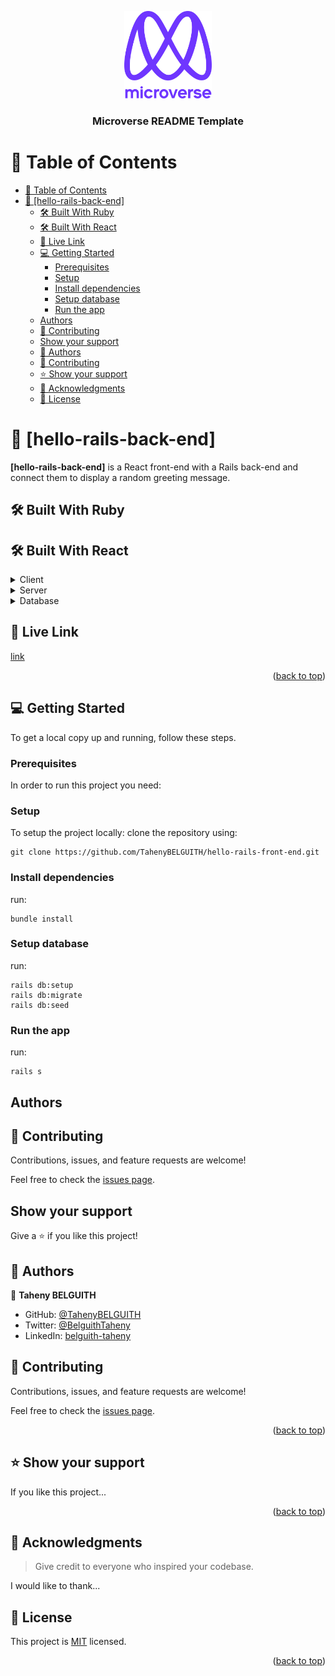 <a name="readme-top"></a>
<div align="center">
  <img src="murple_logo.png" alt="logo" width="140"  height="auto" />
  <br/>

  <h3><b>Microverse README Template</b></h3>

</div>

<!-- TABLE OF CONTENTS -->

# 📗 Table of Contents

- [📗 Table of Contents](#-table-of-contents)
- [📖 \[hello-rails-back-end\] ](#-hello-rails-back-end-)
  - [🛠 Built With Ruby](#-built-with-ruby)
  - [🛠 Built With React](#-built-with-react)
  - [🚀 Live Link ](#-live-link-)
  - [💻 Getting Started ](#-getting-started-)
    - [Prerequisites](#prerequisites)
    - [Setup](#setup)
    - [Install dependencies](#install-dependencies)
    - [Setup database](#setup-database)
    - [Run the app](#run-the-app)
  - [Authors](#authors)
  - [🤝 Contributing](#-contributing)
  - [Show your support](#show-your-support)
  - [👥 Authors ](#-authors-)
  - [🤝 Contributing ](#-contributing-)
  - [⭐️ Show your support ](#️-show-your-support-)
  - [🙏 Acknowledgments ](#-acknowledgments-)
  - [📝 License ](#-license-)

<!-- PROJECT DESCRIPTION -->

# 📖 [hello-rails-back-end] <a name="about-project"></a>

**[hello-rails-back-end]** is a React front-end with a Rails back-end and connect them to display a random greeting message.


## 🛠 Built With <a name="built-with">Ruby</a>
## 🛠 Built With <a name="built-with">React</a>


<details>
  <summary>Client</summary>
  <ul>
    <li><a href="https://reactjs.org/">React.js</a></li>
  </ul>
</details>

<details>
  <summary>Server</summary>
  <ul>
    <li><a href="https://expressjs.com/">Rails</a></li>
  </ul>
</details>

<details>
<summary>Database</summary>
  <ul>
    <li><a href="https://www.postgresql.org/">PostgreSQL</a></li>
  </ul>
</details>

## 🚀 Live Link <a name="live-demo"></a>

[link](https://github.com/TahenyBELGUITH/hello-rails-back-end)

<p align="right">(<a href="#readme-top">back to top</a>)</p>

<!-- GETTING STARTED -->

## 💻 Getting Started <a name="getting-started"></a>


To get a local copy up and running, follow these steps.

### Prerequisites

In order to run this project you need:

### Setup

To setup the project locally: clone the repository using:

```
git clone https://github.com/TahenyBELGUITH/hello-rails-front-end.git
```

### Install dependencies
run:
```
bundle install
```

### Setup database
run:
```
rails db:setup
rails db:migrate
rails db:seed
```

### Run the app
run:
```
rails s
```

## Authors


## 🤝 Contributing

Contributions, issues, and feature requests are welcome!

Feel free to check the [issues page](../../issues/).

## Show your support

Give a ⭐️ if you like this project!
## 👥 Authors <a name="authors"></a>

👤 **Taheny BELGUITH**

- GitHub: [@TahenyBELGUITH](https://github.com/TahenyBELGUITH)
- Twitter: [@BelguithTaheny](https://twitter.com/BelguithTaheny)
- LinkedIn: [belguith-taheny](https://www.linkedin.com/in/belguith-taheny/)

## 🤝 Contributing <a name="contributing"></a>

Contributions, issues, and feature requests are welcome!

Feel free to check the [issues page](../../issues/).

<p align="right">(<a href="#readme-top">back to top</a>)</p>

<!-- SUPPORT -->

## ⭐️ Show your support <a name="support"></a>


If you like this project...

<p align="right">(<a href="#readme-top">back to top</a>)</p>

<!-- ACKNOWLEDGEMENTS -->

## 🙏 Acknowledgments <a name="acknowledgements"></a>

> Give credit to everyone who inspired your codebase.

I would like to thank...


## 📝 License <a name="license"></a>

This project is [MIT](./LICENSE) licensed.
<p align="right">(<a href="#readme-top">back to top</a>)</p>












